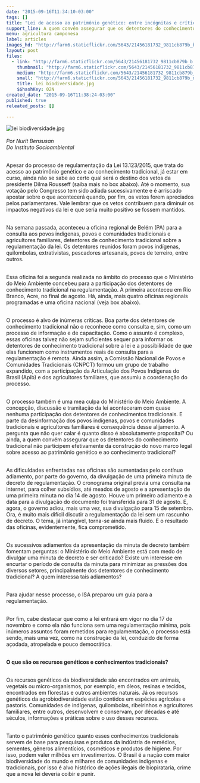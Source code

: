 ```yaml
---
date: "2015-09-16T11:34:10-03:00"
tags: []
title: "Lei de acesso ao patrimônio genético: entre incógnitas e críticas"
support_line: A quem convém assegurar que os detentores do conhecimento tradicional não participem efetivamente da construção do novo marco legal sobre acesso ao patrimônio genético?
menu: agricultura camponesa
label: articles
images_hd: "http://farm6.staticflickr.com/5643/21456181732_9811cb879b_b.jpg"
layout: post
files:
  - link: "http://farm6.staticflickr.com/5643/21456181732_9811cb879b_b.jpg"
    thumbnail: "http://farm6.staticflickr.com/5643/21456181732_9811cb879b_t.jpg"
    medium: "http://farm6.staticflickr.com/5643/21456181732_9811cb879b_z.jpg"
    small: "http://farm6.staticflickr.com/5643/21456181732_9811cb879b_n.jpg"
    title: lei biodiversidade.jpg
    $$hashKey: 02N
created_date: "2015-09-16T11:38:24-03:00"
published: true
releated_posts: []

---
```

<p><img alt="lei biodiversidade.jpg" src="http://farm6.staticflickr.com/5643/21456181732_9811cb879b_b.jpg" /><br />
<br />
<em>Por Nurit Bensusan<br />
Do&nbsp;Instituto Socioambiental</em></p>

<p><br />
Apesar do processo de regulamenta&ccedil;&atilde;o da Lei 13.123/2015, que trata do acesso ao patrim&ocirc;nio gen&eacute;tico e ao conhecimento tradicional, j&aacute; estar em curso, ainda n&atilde;o se sabe ao certo qual ser&aacute; o destino dos vetos da presidente Dilma Rousseff (saiba mais no box abaixo). At&eacute; o momento, sua vota&ccedil;&atilde;o pelo Congresso tem sido adiada sucessivamente e &eacute; arriscado apostar sobre o que acontecer&aacute; quando, por fim, os vetos forem apreciados pelos parlamentares. Vale lembrar que os vetos contribuem para diminuir os impactos negativos da lei e que seria muito positivo se fossem mantidos.</p>

<p><br />
Na semana passada, aconteceu a oficina regional de Bel&eacute;m (PA) para a consulta aos povos ind&iacute;genas, povos e comunidades tradicionais e agricultores familiares, detentores de conhecimento tradicional sobre a regulamenta&ccedil;&atilde;o da lei. Os detentores reunidos foram povos ind&iacute;genas, quilombolas, extrativistas, pescadores artesanais, povos de terreiro, entre outros.</p>

<p><br />
Essa oficina foi a segunda realizada no &acirc;mbito do processo que o Minist&eacute;rio do Meio Ambiente concebeu para a participa&ccedil;&atilde;o dos detentores de conhecimento tradicional na regulamenta&ccedil;&atilde;o. A primeira aconteceu em Rio Branco, Acre, no final de agosto. H&aacute;, ainda, mais quatro oficinas regionais programadas e uma oficina nacional (veja box abaixo).</p>

<p><br />
O processo &eacute; alvo de in&uacute;meras cr&iacute;ticas. Boa parte dos detentores de conhecimento tradicional n&atilde;o o reconhece como consulta e, sim, como um processo de informa&ccedil;&atilde;o e de capacita&ccedil;&atilde;o. Como o assunto &eacute; complexo, essas oficinas talvez n&atilde;o sejam suficientes sequer para informar os detentores de conhecimento tradicional sobre a lei e a possibilidade de que elas funcionem como instrumentos reais de consulta para a regulamenta&ccedil;&atilde;o &eacute; remota. Ainda assim, a Comiss&atilde;o Nacional de Povos e Comunidades Tradicionais (CNPCT) formou um grupo de trabalho expandido, com a participa&ccedil;&atilde;o da Articula&ccedil;&atilde;o dos Povos Ind&iacute;genas do Brasil (Apib) e dos agricultores familiares, que assumiu a coordena&ccedil;&atilde;o do processo.</p>

<p><br />
O processo tamb&eacute;m &eacute; uma mea culpa do Minist&eacute;rio do Meio Ambiente. A concep&ccedil;&atilde;o, discuss&atilde;o e tramita&ccedil;&atilde;o da lei aconteceram com quase nenhuma participa&ccedil;&atilde;o dos detentores de conhecimentos tradicionais. E parte da desinforma&ccedil;&atilde;o dos povos ind&iacute;genas, povos e comunidades tradicionais e agricultores familiares &eacute; consequ&ecirc;ncia desse alijamento. A pergunta que n&atilde;o quer calar &eacute; quanto disso &eacute; absolutamente proposital? Ou ainda, a quem conv&eacute;m assegurar que os detentores do conhecimento tradicional n&atilde;o participem efetivamente da constru&ccedil;&atilde;o do novo marco legal sobre acesso ao patrim&ocirc;nio gen&eacute;tico e ao conhecimento tradicional?</p>

<p><br />
As dificuldades enfrentadas nas oficinas s&atilde;o aumentadas pelo cont&iacute;nuo adiamento, por parte do governo, da divulga&ccedil;&atilde;o de uma primeira minuta de decreto de regulamenta&ccedil;&atilde;o. O cronograma original previa uma consulta na internet, para colher subs&iacute;dios, at&eacute; meados de agosto e a apresenta&ccedil;&atilde;o de uma primeira minuta no dia 14 de agosto. Houve um primeiro adiamento e a data para a divulga&ccedil;&atilde;o do documento foi transferida para 31 de agosto. E, agora, o governo adiou, mais uma vez, sua divulga&ccedil;&atilde;o para 15 de setembro. Ora, &eacute; muito mais dif&iacute;cil discutir a regulamenta&ccedil;&atilde;o da lei sem um rascunho de decreto. O tema, j&aacute; intang&iacute;vel, torna-se ainda mais fluido. E o resultado das oficinas, evidentemente, fica comprometido.</p>

<p><br />
Os sucessivos adiamentos da apresenta&ccedil;&atilde;o da minuta de decreto tamb&eacute;m fomentam perguntas: o Minist&eacute;rio do Meio Ambiente est&aacute; com medo de divulgar uma minuta de decreto e ser criticado? Existe um interesse em encurtar o per&iacute;odo de consulta da minuta para minimizar as press&otilde;es dos diversos setores, principalmente dos detentores de conhecimento tradicional? A quem interessa tais adiamentos?</p>

<p><br />
Para ajudar nesse processo, o ISA preparou um guia para a regulamenta&ccedil;&atilde;o.</p>

<p><br />
Por fim, cabe destacar que como a lei entrar&aacute; em vigor no dia 17 de novembro e como ela n&atilde;o funciona sem uma regulamenta&ccedil;&atilde;o m&iacute;nima, pois in&uacute;meros assuntos foram remetidos para regulamenta&ccedil;&atilde;o, o processo est&aacute; sendo, mais uma vez, como na constru&ccedil;&atilde;o da lei, conduzido de forma a&ccedil;odada, atropelada e pouco democr&aacute;tica.</p>

<p><br />
<strong>O que s&atilde;o os recursos gen&eacute;ticos e conhecimentos tradicionais?</strong></p>

<p><br />
Os recursos gen&eacute;ticos da biodiversidade s&atilde;o encontrados em animais, vegetais ou micro-organismos, por exemplo, em &oacute;leos, resinas e tecidos, encontrados em florestas e outros ambientes naturais. J&aacute; os recursos gen&eacute;ticos da agrobiodiversidade est&atilde;o contidos em esp&eacute;cies agr&iacute;colas e pastoris. Comunidades de ind&iacute;genas, quilombolas, ribeirinhos e agricultores familiares, entre outros, desenvolvem e conservam, por d&eacute;cadas e at&eacute; s&eacute;culos, informa&ccedil;&otilde;es e pr&aacute;ticas sobre o uso desses recursos.</p>

<p><br />
Tanto o patrim&ocirc;nio gen&eacute;tico quanto esses conhecimentos tradicionais servem de base para pesquisas e produtos da ind&uacute;stria de rem&eacute;dios, sementes, g&ecirc;neros aliment&iacute;cios, cosm&eacute;ticos e produtos de higiene. Por isso, podem valer milh&otilde;es em investimentos. O Brasil &eacute; a na&ccedil;&atilde;o com maior biodiversidade do mundo e milhares de comunidades ind&iacute;genas e tradicionais, por isso &eacute; alvo hist&oacute;rico de a&ccedil;&otilde;es ilegais de biopirataria, crime que a nova lei deveria coibir e punir.</p>

